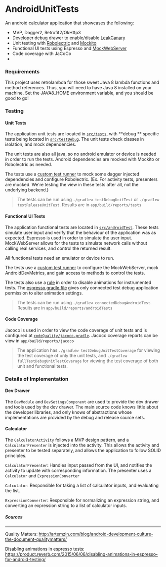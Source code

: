 # AndroidUnitTests

An android calculator application that showcases the following:

* MVP, Dagger2, Retrofit2/OkHttp3
* Developer debug drawer to enable/disable [LeakCanary](https://github.com/square/leakcanary)
* Unit testing with [Robolectric](https://github.com/robolectric/robolectric) and [Mockito](http://mockito.org/)
* Functional UI tests using Espresso and [MockWebServer](https://github.com/square/okhttp/tree/master/mockwebserver)
* Code coverage with JaCoCo
* 
### Requirements

This project uses retrolambda for those sweet Java 8 lambda functions and method references.  Thus, you will need to have Java 8 installed on your machine. Set the JAVA8_HOME environment variable, and you should be good to go!

### Testing

#### Unit Tests

The application unit tests are located in [`src/tests`](/app/src/tests), with **debug ** specific tests being located in [`src/testDebug`](/app/src/testDebug). The unit tests check classes in isolation, and mock dependencies.

The unit tests are also all java, so no android emulator or device is needed in order to run the tests.  Android dependencies are mocked with Mockito or Robolectric as needed.

The tests use a [custom test runner](/app/src/test/java/com/mobiquity/androidunittests/CustomGradleRunner.java) to mock some dagger injected dependencies and configure Robolectric. (Ex. For activity tests, presenters are mocked.  We're testing the view in these tests after all, not the underlying backend.)

>The tests can be run using `./gradlew testDebugUnitTest` or `./gradlew testReleaseUnitTest`.  Results are in `app/build/reports/tests`

#### Functional UI Tests

The application functional tests are located in [`src/androidTest`](/app/src/androidTest). These tests simulate user input and verify that the behaviour of the application was as expected.  Espresso is used in order to simulate the user input.  MockWebServer allows for the tests to simulate network calls without calling real services, and control the returned result.

All functional tests need an emulator or device to run.

The tests use a [custom test runner](/app/src/androidTest/java/com/mobiquity/androidunittests/functionaltests/CalculatorFunctionalTestRunner.java) to configure the MockWebServer, mock AndroidDevMetrics, and gain access to methods to control the tests.

The tests also use a [rule](/app/src/androidTest/java/com/mobiquity/androidunittests/functionaltests/rules/DisableAnimationsRule.java) in order to disable animations for instrumented tests. The [espresso gradle file](/codeQuality/espresso.gradle) gives only connected test debug application permission to alter animation settings.

>The tests can be run using `./gradlew connectedDebugAndroidTest`. Results are in `app/build/reports/androidTests`

#### Code Coverage

Jacoco is used in order to view the code coverage of unit tests and is configured at [`codeQuality/jacoco.gradle`](/codeQuality/jacoco.gradle). Jacoco coverage reports can be view in `app/build/reports/jacoco`

>The application has `./gradlew testDebugUnitTestCoverage` for viewing the test coverage of only the unit tests, and `./gradlew fullTestDebugUnitTestCoverage` for viewing the test coverage of both unit and functional tests.

### Details of Implementation

#### Dev Drawer

The `DevModule` and `DevSetingsComponent` are used to provide the dev drawer and tools used by the dev drawer.  The main source code knows little about the developer libraries, and only knows of abstractions whose implementations are provided by the debug and release source sets.

#### Calculator

The `CalculatorActivity` follows a MVP design pattern, and a `CalculatorPresenter` is injected into the activity.  This allows the activity and presenter to be tested separately, and allows the application to follow SOLID principles.

`CalculatorPresenter`: Handles input passed from the UI, and notifies the activity to update with corresponding information.  The presenter uses a `Calculator` and `ExpressionConverter`

`Calculator`: Responsible for taking a list of calculator inputs, and evaluating the list.

`ExpressionConverter`: Responsible for normalizing an expression string, and converting an expression string to a list of calculator inputs.

##### Sources
---
Quality Matters: <a>http://artemzin.com/blog/android-development-culture-the-document-qualitymatters/</a>

Disabling animations in espresso tests: <a>https://product.reverb.com/2015/06/06/disabling-animations-in-espresso-for-android-testing/</a>
